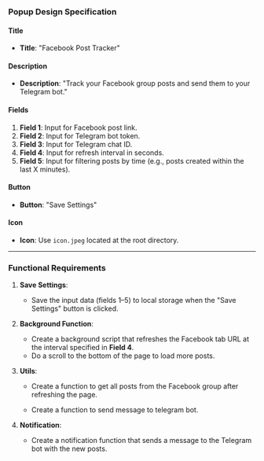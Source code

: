### Popup Design Specification

#### Title

- **Title**: "Facebook Post Tracker"

#### Description

- **Description**: "Track your Facebook group posts and send them to your Telegram bot."

#### Fields

1. **Field 1**: Input for Facebook post link.
2. **Field 2**: Input for Telegram bot token.
3. **Field 3**: Input for Telegram chat ID.
4. **Field 4**: Input for refresh interval in seconds.
5. **Field 5**: Input for filtering posts by time (e.g., posts created within the last X minutes).

#### Button

- **Button**: "Save Settings"

#### Icon

- **Icon**: Use `icon.jpeg` located at the root directory.

---

### Functional Requirements

1. **Save Settings**:

   - Save the input data (fields 1–5) to local storage when the "Save Settings" button is clicked.

2. **Background Function**:

   - Create a background script that refreshes the Facebook tab URL at the interval specified in **Field 4**.
   - Do a scroll to the bottom of the page to load more posts.

3. **Utils**:

   - Create a function to get all posts from the Facebook group after refreshing the page.

   - Create a function to send message to telegram bot.

4. **Notification**:

   - Create a notification function that sends a message to the Telegram bot with the new posts.
